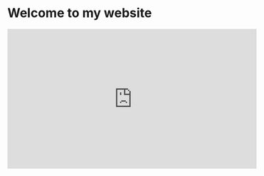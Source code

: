 # Welcome to my website

<iframe width="560" height="315" src="https://www.youtube.com/embed/HbeXM46JjAo" frameborder="0" allow="accelerometer; autoplay; encrypted-media; gyroscope; picture-in-picture" allowfullscreen></iframe>
